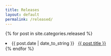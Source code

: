 ```yaml
---
title: Releases
layout: default
permalink: /released/
---
```

{% for post in site.categories.released %}
 <li><span>{{ post.date | date_to_string }}</span> &nbsp; <a href="{{ post.url }}">{{ post.title }}</a></li>
{% endfor %}
